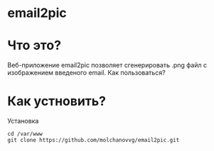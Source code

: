 # email2pic
# Что это?
Веб-приложение email2pic позволяет сгенерировать .png файл с изображением введеного email.
Как пользоваться?

# Как устновить?
Установка
```
cd /var/www
git clone https://github.com/molchanovvg/email2pic.git
```

